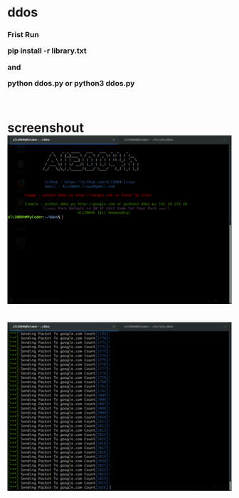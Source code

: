 # ddos

<h3>Frist Run

pip install -r library.txt

and 

python ddos.py or python3 ddos.py
</h3>
<br><h1>screenshout

<img src="2.png" title="ddos.py">
<br>
<br>
<img src="1.png" title="ddos for google">
